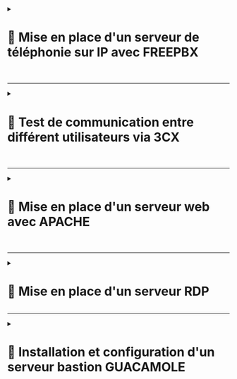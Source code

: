 <details>
<summary><h1>🎯 Mise en place d'un serveur de téléphonie sur IP avec FREEPBX<h1></summary>

## 📑 Installation de FREEPBX : 

```
cd /tmp
wget https://github.com/FreePBX/sng_freepbx_debian_install/raw/master/sng_freepbx_debian_install.sh  -O /tmp/sng_freepbx_debian_install.sh
bash /tmp/sng_freepbx_debian_install.sh
```

🚨 *Veuillez noter que le script peut prendre environ 30 minutes ou plus à compléter, en fonction des spécifications du système sous-jacent et de la vitesse Internet. Il est recommandé de l'exécuter en arrière-plan et de surveiller la progression dans le fichier journal*. 🚨

---

## 📑 Une fois l'installation finie se connecter directement via : ``http://freepbx.billu.com``

- **Première utilisation (création d'un compte admin avec mot de passe)**.
  
- **Puis choisir ``FreePBX Administration``**.

![FREEPBX1](https://github.com/user-attachments/assets/c16de851-8c49-46f0-b910-37a84c7c3002)

- **Se connecter avec le compte admin créer**.

![FREEPBX2](https://github.com/user-attachments/assets/47bfbdf1-b493-4d1e-bf60-7594b52ec17c)

- **Ajouter tout les utilisateurs de mon domaine via un ``fichier .csv`` (voir exemple ci-dessous)**.

![FREEPBX8](https://github.com/user-attachments/assets/be1b778d-039e-4ae7-a5b2-670041e36543)


- **Suivre les étapes** :

- **Aller dans ``Admin`` puis dans ``Bulk Handler``**.
  
![FREEPBX3](https://github.com/user-attachments/assets/9b109810-04f4-4565-861c-98e98154f795)

- **Cliquer sur ``Import`` puis sur ``Browse``**.

![FREEPBX4](https://github.com/user-attachments/assets/fd11e9f0-260c-4fbb-881b-fc0a5755cd6d)

- **Choisissez le ``fichier .csv`` puis sur ``Open``**.

![FREEPBX5](https://github.com/user-attachments/assets/4403516f-4dce-4a2f-9bd7-a3f03acffa3b)

- **Une fois les utilisateurs ajoutés, aller dans ``Connectivity`` puis dans ``Extensions``**.

![FREEPBX6](https://github.com/user-attachments/assets/aba5c62e-7954-4fad-9fd5-31f659247bcd)

- **On aperçoit bien tous les utilisateurs rentrer dans ``FreePBX`` avec une configuration conforme pour la communication entre différent utilisateurs**.

![FREEPBX7](https://github.com/user-attachments/assets/759c945a-573b-429d-aabf-cf50cbcc20ce)

</details>

---

<details>
<summary><h1>🎯 Test de communication entre différent utilisateurs via 3CX<h1></summary>

- **Installation du logiciel ``3CX`` sur tout les utilisateurs via une GPO**.

- **Renseigner le numéro de l'utilisateur que vous voulez contacter et lancer l'appel**.

- **L'utilisateur ``Lucas Duval`` arrive bien, à joindre l'utilisateur ``Valentin Bonnet`` et inversement** :

![3CX1](https://github.com/user-attachments/assets/4a44a830-5606-45e3-a888-484510864238)<br>

![3CX2](https://github.com/user-attachments/assets/e29ff2bc-da2c-471f-a250-226183aaed53)

</details>

---

<details>
<summary><h1>🎯 Mise en place d'un serveur web avec APACHE<h1></summary>
  
# 📑 Installation et Configuration :

## 📑 Étape 1 : Installation de Apache

- **Mettre à jour le système et installer Apache** :
   
   ```bash
   apt update && apt upgrade -y
   apt install apache2 -y
  ```
   
- **Vérifier le statut du service Apache** :

``systemctl status apache2``

---

## 📑 Étape 2 : Configuration de la Page d’Accueil

- **Modifier la page d’accueil par défaut** :

- **Édite le fichier ``/var/www/html/index.html``** (exemple ci-dessous) :

```html
<!DOCTYPE html>
<html lang="fr">
<head>
    <meta charset="UTF-8">
    <meta name="viewport" content="width=device-width, initial-scale=1.0">
    <title>BILLU - Logiciel de Facturation</title>
    <link href="https://fonts.googleapis.com/css?family=Exo:100" rel="stylesheet">
    <style>
        /* Animation du fond */
        @keyframes bg-scrolling-reverse {
            from { background-position: 0 0; }
            to { background-position: 50px 50px; }
        }

        body {
            margin: 0;
            font-family: Exo, Arial, sans-serif;
            background: url("data:image/png;base64,iVBORw0KGgoAAAANSUhEUgAAADIAAAAyCAIAAACRXR/mAAAACXBIWXMAAAsTAAALEwEAmpwYAAAAIGNIUk0AAHolAACAgwAA+f8AAIDpAAB1MAAA6mAAADqYAAAXb5JfxUYAAABnSURBVHja7M5RDYAwDEXRDgmvEocnlrQS2SwUFST9uEfBGWs9c97nbGtDcquqiKhOImLs/UpuzVzWEi1atGjRokWLFi1atGjRokWLFi1atGjRokWLFi1af7Ukz8xWp8z8AAAA//8DAJ4LoEAAlL1nAAAAAElFTkSuQmCC") repeat;
            background-size: 50px 50px;
            animation: bg-scrolling-reverse 5s linear infinite;
            display: flex;
            flex-direction: column;
            justify-content: center;
            align-items: center;
            height: 100vh;
            color: white;
            text-shadow: 2px 2px 5px rgba(0, 0, 0, 0.7);
        }

        header, footer {
            width: 100%;
            background: rgba(10, 10, 10, 0.9);
            padding: 10px 0;
            text-align: center;
            position: absolute;
            left: 0;
        }

        header {
            top: 0;
            font-size: 1.5rem;
            font-weight: bold;
            text-transform: uppercase;
        }

        footer {
            bottom: 0;
            font-size: 0.9rem;
        }

        .hamburger {
            position: fixed;
            top: 15px;
            right: 20px;
            width: 35px;
            height: 30px;
            display: flex;
            flex-direction: column;
            justify-content: space-around;
            background: transparent;
            border: none;
            cursor: pointer;
            z-index: 1000;
        }

        .hamburger div {
            width: 35px;
            height: 5px;
            background-color: white;
            border-radius: 5px;
            transition: 0.3s;
        }

        .menu {
            position: fixed;
            top: 0;
            right: -250px;
            width: 160px;
            height: 100%;
            background-color: rgba(20, 20, 20, 0.95);
            display: flex;
            flex-direction: column;
            align-items: center;
            padding-top: 50px;
            transition: right 0.3s ease;
            z-index: 999;
        }

        .menu a {
            color: white;
            text-decoration: none;
            font-size: 1.5rem;
            padding: 15px;
            transition: 0.3s;
        }

        .menu a:hover {
            background-color: #28a745;
            border-radius: 8px;
        }

        .menu.open {
            right: 0;
        }

        .container {
            text-align: center;
            background: rgba(30, 30, 30, 0.8);
            padding: 40px;
            border-radius: 15px;
            box-shadow: 0 8px 15px rgba(0, 0, 0, 0.5);
            max-width: 400px;
        }

        h1 {
            font-size: 2.5rem;
            margin-bottom: 10px;
        }

        p {
            font-size: 1.2rem;
            margin-top: 10px;
        }

        .google-search {
            background-color: rgba(20, 20, 20, 0.8);
            padding: 20px;
            border-radius: 8px;
            box-shadow: 0 4px 10px rgba(0, 0, 0, 0.3);
            margin-top: 30px;
        }

        .google-search input[type="text"] {
            padding: 10px;
            font-size: 1rem;
            border-radius: 5px;
            border: none;
            width: 280px;
            background: black;
            color: white;
        }

        .google-search input[type="submit"] {
            padding: 10px 20px;
            font-size: 1rem;
            background-color: #28a745;
            border-radius: 5px;
            border: none;
            cursor: pointer;
            color: white;
            transition: 0.3s;
        }

        .google-search input[type="submit"]:hover {
            background-color: #218838;
        }
    </style>
</head>
<body>
    <header>BILLU</header>
    
    <button class="hamburger" onclick="toggleMenu()">
        <div></div>
        <div></div>
        <div></div>
    </button>

    <div class="menu" id="menu">
        <a href="next.html">Services</a> 
        <a href="games.html">Games</a>
        <a href="apropos.html">À propos</a>
        <a href="contact.html">Contact</a>
    </div>

    <div class="container">
        <h1>Bienvenue chez BILLU</h1>
        <p>L'avenir de la facturation, simple et efficace.</p>
    </div>

    <div class="google-search">
        <form method="GET" action="http://www.google.be/search">
            <div align="center">
		<a href="http://www.google.fr/">
                    <img src="./pictures/gif_google.gif" border="0" alt="Logo Google" align="absmiddle" width="80">
                </a>
                <input type="text" name="q" size="31" maxlength="255" placeholder="Rechercher sur Google">
                <input type="hidden" name="hl" value="fr">
                <input type="submit" name="btnG" value="Rechercher">
            </div>
        </form>
    </div>

    <footer>&copy; 2025 BILLU. Tous droits réservés.</footer>

    <script>
        function toggleMenu() {
            document.getElementById('menu').classList.toggle('open');
        }
    </script>
</body>
</html>

```
---

- **Ajouter un fichier ``next.html`` dans le dossier ``/var/www/html/``** (exemple ci-dessous) :

---

```html
<!DOCTYPE html>
<html lang="fr">
<head>
    <meta charset="UTF-8">
    <meta name="viewport" content="width=device-width, initial-scale=1.0">
    <title>Dashboard BillU</title>
    <style>
        @import url('https://fonts.googleapis.com/css2?family=Exo:wght@300;600&display=swap');
        
        body {
            margin: 0;
            font-family: 'Exo', sans-serif;
            background-color: #1e1e1e;
            color: white;
            text-align: center;
        }

        .header {
            background: #222;
            padding: 15px;
            box-shadow: 0 4px 10px rgba(0, 0, 0, 0.5);
        }

        .header h1 {
            margin: 0;
            font-weight: 600;
            color: #ffd700;
        }

        .icon-container {
            display: flex;
            flex-wrap: wrap;
            justify-content: center;
            margin: 40px auto;
            max-width: 1200px;
        }

        .icon-wrapper {
            background: #2a2a2a;
            border-radius: 10px;
            padding: 20px;
            margin: 15px;
            text-align: center;
            position: relative;
            width: 150px;
            box-shadow: 0 4px 10px rgba(0, 0, 0, 0.5);
            cursor: pointer;
        }

        .icon-wrapper:hover {
            transform: scale(1.05);
        }

        .icon {
            width: 60px;
            height: 60px;
        }

        .status-dot {
            position: absolute;
            bottom: 10px;
            left: 10px;
            width: 12px;
            height: 12px;
            border-radius: 50%;
            background-color: gray; /* Initial color */
        }

        .status-dot.up {
            background-color: green;
        }

        .status-dot.down {
            background-color: red;
        }

        .service-name {
            font-size: 1rem;
            margin: 10px 0;
            font-weight: bold;
        }

        .status-text {
            font-size: 0.9rem;
            color: #fff;
        }

        .status-text.up {
            color: #28a745;
        }

        .status-text.down {
            color: #dc3545;
        }

        .footer {
            background: #222;
            padding: 15px;
            position: fixed;
            bottom: 0;
            width: 100%;
        }
    </style>
</head>
<body>

    <div class="header">
        <h1>Dashboard BillU</h1>
    </div>

    <div class="icon-container" id="services-container">
        <!-- Les services seront générés dynamiquement ici -->
    </div>

    <div class="footer">
        <p>&copy; 2025 BillU | Tous droits réservés</p>
    </div>

    <script>
        const services = [
            { name: 'pfSense', url: 'http://192.168.10.254/', img: 'https://wpcomputersolutions.com/wp-content/uploads/2018/07/pfsense-logo-e1534531558807.png' },
            { name: 'GLPI', url: 'http://glpi.billu.com/glpi/', img: 'https://glpi-project.org/wp-content/uploads/2021/06/logo-glpi-bleu-1.png' },
            { name: 'Passbolt', url: 'http://passbolt.billu.com/', img: 'https://static.cdnlogo.com/logos/p/97/passbolt.svg' },
            { name: 'Graylog', url: 'http://graylog.billu.com:9000/', img: 'https://static.cdnlogo.com/logos/g/32/graylog.svg' },
            { name: 'FreePBX', url: 'http://freepbx.billu.com/', img: 'https://cp.beget.com/shared/xisQQW8k-g5QWd77x9XCtcysQ5hIWg3I/logo_freepbx2x.png' },
            { name: 'iRedMail', url: 'https://mail.billu.com/mail/', img: 'https://www.iredmail.org/images/logo.png' },
            { name: 'Zabbix', url: 'http://zabbix.billu.com:8080/', img: 'https://ssd-disclosure.com/wp-content/uploads/2022/11/1_vloEha9mTCLM_SEnXdIUIw-300x300.png' },
            { name: 'Guacamole Bastion', url: 'http://bastion.billu.com:8080/guacamole/#/', img: 'https://d7umqicpi7263.cloudfront.net/img/product/030b6dbb-cd7b-486d-af34-99d4924864a1.com/6fb7788920aacfd15ab8e000e0f750a3' },
            { name: 'GitHub', url: 'https://github.com/WildCodeSchool/TSSR-2409-VERT-P3-G1-build-your-infra', img: 'https://static.cdnlogo.com/logos/g/69/github-icon.svg' },
            { name: 'Mailo', url: 'https://www.mailo.com/', img: './pictures/Mailo_logo.png' }
        ];

        function createServiceCard(service) {
            return `
                <div class="icon-wrapper" data-service="${service.url}">
                    <a href="${service.url}" target="_blank">
                        <img class="icon" src="${service.img}" alt="${service.name}">
                    </a>
                    <div class="service-name">${service.name}</div>
                    <div class="status-dot" id="status-${service.name}"></div>
                    <div id="status-text-${service.name}" class="status-text">Vérification en cours...</div>
                </div>
            `;
        }

        async function checkServiceStatus(url) {
            const controller = new AbortController();
            const timeoutId = setTimeout(() => controller.abort(), 5000); // timeout 5 sec

            try {
                const response = await fetch(url, {
                    method: 'HEAD',
                    mode: 'no-cors',
                    signal: controller.signal
                });
                clearTimeout(timeoutId);
                return response.ok || response.type === 'opaque';  // 'opaque' is needed for CORS requests
            } catch (error) {
                clearTimeout(timeoutId);
                if (error.name === 'AbortError') {
                    console.log(`Timeout for ${url}`);
                }
                return false;  // Si une erreur ou timeout, le service est hors ligne
            }
        }

        async function updateDashboard() {
            const container = document.getElementById('services-container');
            container.innerHTML = '';

            // Créer les cartes de services pour tous les services
            services.forEach(service => {
                container.innerHTML += createServiceCard(service);
            });

            // Vérifier le statut de chaque service
            for (const service of services) {
                try {
                    const status = await checkServiceStatus(service.url);
                    const statusElement = document.getElementById(`status-${service.name}`);
                    const statusTextElement = document.getElementById(`status-text-${service.name}`);

                    if (status) {
                        statusElement.className = 'status-dot up';
                        statusTextElement.className = 'status-text up';
                        statusTextElement.textContent = `En ligne - Dernière vérification à ${new Date().toLocaleTimeString()}`;
                    } else {
                        statusElement.className = 'status-dot down';
                        statusTextElement.className = 'status-text down';
                        statusTextElement.textContent = `Hors ligne - Dernière vérification à ${new Date().toLocaleTimeString()}`;
                    }
                } catch (error) {
                    console.error('Erreur lors de la vérification du service:', service.name, error);
                }
            }
        }

        // Mise à jour du dashboard toutes les 5 secondes
        setInterval(updateDashboard, 5000);
        updateDashboard();  // Lancer immédiatement la mise à jour
    </script>
</body>
</html>
```
---

- **Redémarrer Apache** :

``systemctl restart apache2``

## **Le serveur web est maintenant fonctionnel, sécurisé et accessible depuis l’extérieur grâce à un reverse proxy**. 🎉

![WEB1](https://github.com/user-attachments/assets/db406db2-6b30-493b-bc24-23189096cc4d)<br>

![WEB2](https://github.com/user-attachments/assets/3204d37a-6d85-4d56-981a-11aff3b07fad)


</details>

---

<details>
<summary><h1>🎯 Mise en place d'un serveur RDP</h1></summary>  
  
- **Activation de la connexion à distance**. 

![Capture d'écran 2025-01-30 150308](https://github.com/user-attachments/assets/3a4f7f2b-039f-478d-9376-db26d1638896)  

![Capture d'écran 2025-01-30 150334](https://github.com/user-attachments/assets/8f2dd4e6-d2cd-4934-9e67-1183d3e6d01d)  

![Capture d'écran 2025-01-30 150356](https://github.com/user-attachments/assets/0410647c-16ad-4d2f-bdaa-462ff7ed1110)  

![Capture d'écran 2025-01-30 150635](https://github.com/user-attachments/assets/1c7a660b-5d3a-4a92-9a03-01ccaef6966e)  

- **Il suffit de taper `mstsc` dans la zone de recherche pour lancer la fenêtre de configuration**.  

![Capture d'écran 2025-01-30 150718](https://github.com/user-attachments/assets/87eec76f-669b-4ca2-99d0-f8cb716d40e2)  

</details>  

---

<details>
<summary><h1>🎯 Installation et configuration d'un serveur bastion GUACAMOLE<h1></summary>

# 📑 Installation d'Apache Guacamole sur Debian 12

## 📑 A. Installer les prérequis d'Apache Guacamole

- **Avant de commencer, mettez à jour la liste des paquets** :

```
apt-get update
```

- **Installez ensuite les dépendances nécessaires** :

```bash
apt-get install build-essential libcairo2-dev libjpeg62-turbo-dev libpng-dev libtool-bin uuid-dev libossp-uuid-dev libavcodec-dev libavformat-dev libavutil-dev libswscale-dev freerdp2-dev libpango1.0-dev libssh2-1-dev libtelnet-dev libvncserver-dev libwebsockets-dev libpulse-dev libssl-dev libvorbis-dev libwebp-dev
```

---

### 📑 B. Compiler et installer Apache Guacamole "Server"

- **Téléchargez et extrayez les sources** :

```
cd /tmp
wget https://downloads.apache.org/guacamole/1.5.5/source/guacamole-server-1.5.5.tar.gz
tar -xzf guacamole-server-1.5.5.tar.gz
cd guacamole-server-1.5.5/
```

- **Préparez la compilation** :

```
./configure --with-systemd-dir=/etc/systemd/system/
```

- **En cas d'erreur liée à ``guacenc_video_alloc``** :

```
./configure --with-systemd-dir=/etc/systemd/system/ --disable-guacenc
```

- **Compilez et installez** :

```
make
make install
```

- **Mettez à jour les liens dynamiques et démarrez `guacd`** :

```
ldconfig
systemctl daemon-reload
systemctl enable --now guacd
systemctl status guacd
```

---

### 📑 C. Créer le répertoire de configuration

```
sudo mkdir -p /etc/guacamole/{extensions,lib}
```

---

### 📑 D. Installer Guacamole Client (Web App)

- **Ajoutez le dépôt de Debian 11 pour installer Tomcat 9** :

```
nano /etc/apt/sources.list.d/bullseye.list
```

- **Ajoutez cette ligne** :

```
deb http://deb.debian.org/debian/ bullseye main
```

- **Mettez à jour et installez Tomcat 9** :

```
apt-get update
apt-get install tomcat9 tomcat9-admin tomcat9-common tomcat9-user
```

- **Téléchargez et installez Guacamole Client** :

```
cd /tmp
wget https://downloads.apache.org/guacamole/1.5.5/binary/guacamole-1.5.5.war
mv guacamole-1.5.5.war /var/lib/tomcat9/webapps/guacamole.war
```

- **Redémarrez les services** :

```
systemctl restart tomcat9 guacd
```

---

### 📑 E. Base de données MariaDB pour l'authentification

- **Installez MariaDB** :

```
apt-get install mariadb-server
```

- **Sécurisez l'installation** :

```
mysql_secure_installation
```

- **Créez la base de données et un utilisateur** :

```
CREATE DATABASE guacadb;
CREATE USER 'guaca_billu'@'localhost' IDENTIFIED BY 'Azerty1*';
GRANT SELECT,INSERT,UPDATE,DELETE ON guacadb.* TO 'guaca_billu'@'localhost';
FLUSH PRIVILEGES;
EXIT;
```

- **Téléchargez et installez l'extension JDBC** :

```
cd /tmp
wget https://downloads.apache.org/guacamole/1.5.5/binary/guacamole-auth-jdbc-1.5.5.tar.gz
tar -xzf guacamole-auth-jdbc-1.5.5.tar.gz
mv guacamole-auth-jdbc-1.5.5/mysql/guacamole-auth-jdbc-mysql-1.5.5.jar /etc/guacamole/extensions/
```

- **Téléchargez et installez le connecteur MySQL** :

```
cd /tmp
wget https://dev.mysql.com/get/Downloads/Connector-J/mysql-connector-j-9.1.0.tar.gz
tar -xzf mysql-connector-j-9.1.0.tar.gz
cp mysql-connector-j-9.1.0/mysql-connector-j-9.1.0.jar /etc/guacamole/lib/
```

- **Importez la structure de la base de données** :

```
cd guacamole-auth-jdbc-1.5.5/mysql/schema/
cat *.sql | mysql -u root -p guacadb
```

- **Configurez `guacamole.properties`** :

```
nano /etc/guacamole/guacamole.properties
```

- **Ajoutez ceci** :

```
mysql-hostname: 127.0.0.1
mysql-port: 3306
mysql-database: guacadb
mysql-username: guaca_billu
mysql-password: Azerty1*
```

- **Configurez `guacd.conf`** :

```
nano /etc/guacamole/guacd.conf
```

- **Ajoutez ceci** :

```
[server]
bind_host = 0.0.0.0
bind_port = 4822
```

- **Redémarrez les services** :

```
systemctl restart tomcat9 guacd mariadb
```

---

## 📑 IV. Premiers pas avec Apache Guacamole

- **Accédez à l'interface** :

```
http://<Adresse IP>:8080/guacamole/
```

- **Utilisez les identifiants par défaut** :

- **Utilisateur** : guacadmin
- **Mot de passe** : guacadmin

![BASTION](https://github.com/user-attachments/assets/bbc94cdf-1061-468d-b1a1-a73a12f4bbdc)

---

### 📑 A. Créer un nouveau compte admin

**1. Accédez aux paramètres > Utilisateurs > Nouvel utilisateur**.<br>
**2. Créez un nouvel administrateur avec un mot de passe sécurisé**.<br>
**3. Supprimez ou désactivez `guacadmin`**.

![BASTION2](https://github.com/user-attachments/assets/14d9c876-2f39-48d1-80b0-c164ebefce64)

![BASTION3](https://github.com/user-attachments/assets/6544612e-0806-452a-91cb-6aa47f69936d)

![BASTION1](https://github.com/user-attachments/assets/8fb58477-3873-4446-95dd-ff8d72f4a4a8)

---

### 📑 B. Ajouter une connexion RDP

**1. Créez un groupe de connexions : **Paramètres > Connexion > Nouveau groupe****.<br>
**2. Ajoutez une nouvelle connexion RDP avec l'IP et les identifiants**.<br>
**3. Activez `Ignorer le certificat du serveur` si nécessaire**.

![BASTION4](https://github.com/user-attachments/assets/8c18369d-ac8b-4a53-933b-3cb0986affa3)

![BASTION5](https://github.com/user-attachments/assets/28d1679b-cd06-4ecd-90b0-94444c02eac1)

![BASTION6](https://github.com/user-attachments/assets/35b46dd4-0b5c-4f83-a4ae-2a28f2a75ba4)

![BASTION7](https://github.com/user-attachments/assets/30d8825e-d0f6-4e13-915f-ab1b0325e873)

![BASTION8](https://github.com/user-attachments/assets/2ed31fd0-bf4e-48ca-8b97-6277d64538b8)

![BASTION9](https://github.com/user-attachments/assets/03eb45d0-cf46-4dec-a7dc-97b2da5e4443)

---

## 📑 C. Apache Guacamole : erreur de connexion en RDP

- **Que faire si la connexion RDP ne se lance pas ou qu'elle affiche une erreur ?**

- **Retournez sur la ligne de commande de votre serveur et vérifiez les dernières lignes de logs qui s'affichent lorsque l'on regarde le statut du service ``guacd``** :

```
systemctl status guacd
```

- **Par exemple, on peut trouver ceci** :

```
juin 14 20:15:29 srv-guacamole guacd[31120]: Certificate validation failed
juin 14 20:15:29 srv-guacamole guacd[31120]: RDP server closed/refused connection: SSL/TLS connection failed (untrusted/self-signed certificate?)
```

- **Si le certificat RDP ne peut pas être vérifié (auto-signé par exemple) et que l'option ``Ignorer le certificat du serveur`` n'est pas cochée dans les paramètres de la connexion Guacamole, alors cette erreur se produira.**

- **Une autre erreur que vous pourriez rencontrer si vous avez besoin d'établir des connexions en RDP, c'est celle-ci** :

```
RDP server closed/refused connection: Security negotiation failed (wrong security type?)
```

- **Ce problème est lié au compte utilisateur ``daemon`` utilisé par défaut pour exécuter le service ``guacd``. Vous pouvez le vérifier avec cette commande** :

```
ps aux | grep -v grep | grep guacd
```

- **Résultat** :

```
daemon     31513  0.0  0.7 247928 15400 ?        Ss   16:03   0:00 /usr/local/sbin/guacd -f
```

- **Nous devons créer un nouvel utilisateur, lui associer les permissions nécessaires sur les données d'Apache Guacamole, puis mettre à jour le service et enfin le relancer**.

- **Voici la série de commandes à exécuter, dans l'ordre** :

```
useradd -M -d /var/lib/guacd/ -r -s /sbin/nologin -c "Guacd User" guacd
mkdir /var/lib/guacd
chown -R guacd: /var/lib/guacd
sed -i 's/daemon/guacd/' /etc/systemd/system/guacd.service
systemctl daemon-reload
systemctl restart guacd
```

- **Puis, vérifiez l'état du service** :

```
systemctl status guacd
```

*Si c'est bon, vous pouvez tenter une nouvelle connexion RDP*.

</details>
